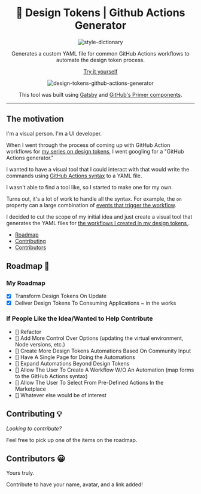 <div align="center">
<h1>🎨 Design Tokens | Github Actions Generator</h1>
  
![style-dictionary](https://pbs.twimg.com/media/EswGlXQXAAA5prH?format=jpg&name=small)

<p>Generates a custom YAML file for common GitHub Actions workflows to automate the design token process.</p>

  
[Try it yourself](https://design-tokens-github-actions-generator.netlify.app/)

![design-tokens-github-actions-generator](https://user-images.githubusercontent.com/22566333/106957065-8774ac80-6705-11eb-84bf-6a7f78a9ad18.gif)

This tool was built using [Gatsby](https://www.gatsbyjs.com/) and [GitHub's Primer components](https://primer.style/components/).

</div>

---

## The motivation

I'm a visual person. I'm a UI developer.

When I went through the process of coming up with GitHub Action workflows for [my series on design tokens](https://www.michaelmang.dev/blog/introduction-to-design-tokens), I went googling for a "GitHub Actions generator."

I wanted to have a visual tool that I could interact with that would write the commands using [GitHub Actions syntax](https://docs.github.com/en/actions/reference/workflow-syntax-for-github-actions) to a YAML file.

I wasn't able to find a tool like, so I started to make one for my own.

Turns out, it's a lot of work to handle all the syntax. For example, the `on` property can a large combination of [events that trigger the workflow](https://docs.github.com/en/actions/reference/events-that-trigger-workflows).

I decided to cut the scope of my initial idea and just create a visual tool that generates the YAML files for [the workflows I created in my design tokens ](https://github.com/michaelmang/style-dictionary/tree/consuming-design-tokens-from-style-dictionary-with-github-actions/.github/workflows).

- [Roadmap](#roadmap)
- [Contributing](#contributing)
- [Contributors](#contributors)

## Roadmap 🚀

### My Roadmap
- [x] Transform Design Tokens On Update
- [x] Deliver Design Tokens To Consuming Applications ~ in the works

### If People Like the Idea/Wanted to Help Contribute
- [] Refactor
- [] Add More Control Over Options (updating the virtual environment, Node versions, etc.)
- [] Create More Design Tokens Automations Based On Community Input
- [] Have A Single Page for Doing the Automations
- [] Expand Automations Beyond Design Tokens
- [] Allow The User To Create A Workflow W/O An Automation (map forms to the GitHub Actions syntax)
- [] Allow The User To Select From Pre-Defined Actions In the Marketplace
- [] Whatever else would be of interest

## Contributing 💡
_Looking to contribute?_

Feel free to pick up one of the items on the roadmap.

## Contributors 😀
Yours truly.

Contribute to have your name, avatar, and a link added!
